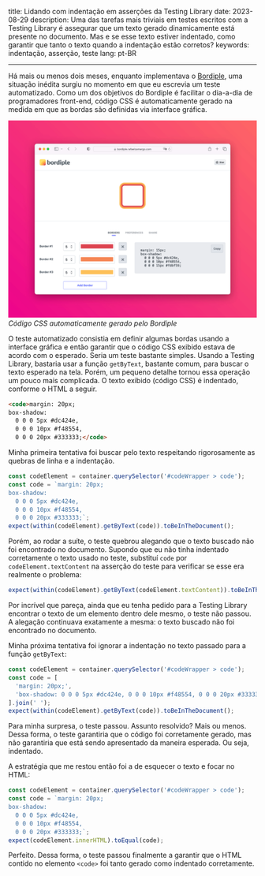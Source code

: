 title: Lidando com indentação em asserções da Testing Library
date: 2023-08-29
description: Uma das tarefas mais triviais em testes escritos com a Testing Library é assegurar que um texto gerado dinamicamente está presente no documento. Mas e se esse texto estiver indentado, como garantir que tanto o texto quando a indentação estão corretos?
keywords: indentação, asserção, teste
lang: pt-BR

---

Há mais ou menos dois meses, enquanto implementava o [Bordiple](http://127.0.0.1:8765/blog/bordiple-o-gerador-de-multiplas-bordas-css/), uma situação inédita surgiu no momento em que eu escrevia um teste automatizado. Como um dos objetivos do Bordiple é facilitar o dia-a-dia de programadores front-end, código CSS é automaticamente gerado na medida em que as bordas são definidas via interface gráfica.

![Código CSS automaticamente gerado pelo Bordiple](../../images/bordiple-css-code-box.png)  
_Código CSS automaticamente gerado pelo Bordiple_

O teste automatizado consistia em definir algumas bordas usando a interface gráfica e então garantir que o código CSS exibido estava de acordo com o esperado. Seria um teste bastante simples. Usando a Testing Library, bastaria usar a função `getByText`, bastante comum, para buscar o texto esperado na tela. Porém, um pequeno detalhe tornou essa operação um pouco mais complicada. O texto exibido (código CSS) é indentado, conforme o HTML a seguir.

``` html
<code>margin: 20px;
box-shadow:
  0 0 0 5px #dc424e,
  0 0 0 10px #f48554,
  0 0 0 20px #333333;</code>
```

Minha primeira tentativa foi buscar pelo texto respeitando rigorosamente as quebras de linha e a indentação.

``` javascript
const codeElement = container.querySelector('#codeWrapper > code');
const code = `margin: 20px;
box-shadow: 
  0 0 0 5px #dc424e,
  0 0 0 10px #f48554,
  0 0 0 20px #333333;`;
expect(within(codeElement).getByText(code)).toBeInTheDocument();
```

Porém, ao rodar a suíte, o teste quebrou alegando que o texto buscado não foi encontrado no documento. Supondo que eu não tinha indentado corretamente o texto usado no teste, substituí `code` por `codeElement.textContent` na asserção do teste para verificar se esse era realmente o problema:

``` javascript
expect(within(codeElement).getByText(codeElement.textContent)).toBeInTheDocument();
```

Por incrível que pareça, ainda que eu tenha pedido para a Testing Library encontrar o texto de um elemento dentro dele mesmo, o teste não passou. A alegação continuava exatamente a mesma: o texto buscado não foi encontrado no documento.

Minha próxima tentativa foi ignorar a indentação no texto passado para a função `getByText`:

``` javascript
const codeElement = container.querySelector('#codeWrapper > code');
const code = [
  'margin: 20px;',
  'box-shadow: 0 0 0 5px #dc424e, 0 0 0 10px #f48554, 0 0 0 20px #333333;'
].join(' ');
expect(within(codeElement).getByText(code)).toBeInTheDocument();
```

Para minha surpresa, o teste passou. Assunto resolvido? Mais ou menos. Dessa forma, o teste garantiria que o código foi corretamente gerado, mas não garantiria que está sendo apresentado da maneira esperada. Ou seja, indentado.

A estratégia que me restou então foi a de esquecer o texto e focar no HTML:

``` javascript
const codeElement = container.querySelector('#codeWrapper > code');
const code = `margin: 20px;
box-shadow: 
  0 0 0 5px #dc424e,
  0 0 0 10px #f48554,
  0 0 0 20px #333333;`;
expect(codeElement.innerHTML).toEqual(code);
```

Perfeito. Dessa forma, o teste passou finalmente a garantir que o HTML contido no elemento `<code>` foi tanto gerado como indentado corretamente.
